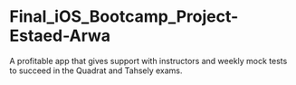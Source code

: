 # Final_iOS_Bootcamp_Project-Estaed-Arwa
A profitable app that gives support with instructors and weekly mock tests to succeed in the Quadrat and Tahsely exams. 
